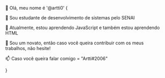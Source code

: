 👋 Olá, meu nome é '@artti0' {

👀 Sou estudante de desenvolvimento de sistemas pelo SENAI

🌱 Atualmente, estou aprendendo JavaScript e também estou aprendendo HTML

💞️ Sou um novato, então caso você queira contribuir com os meus trabalhos, não hesite!

📫 Caso você queira falar comigo = "Artti#2006"

}
<!---
artti0/artti0 is a ✨ special ✨ repository because its `README.md` (this file) appears on your GitHub profile.
You can click the Preview link to take a look at your changes.
--->
